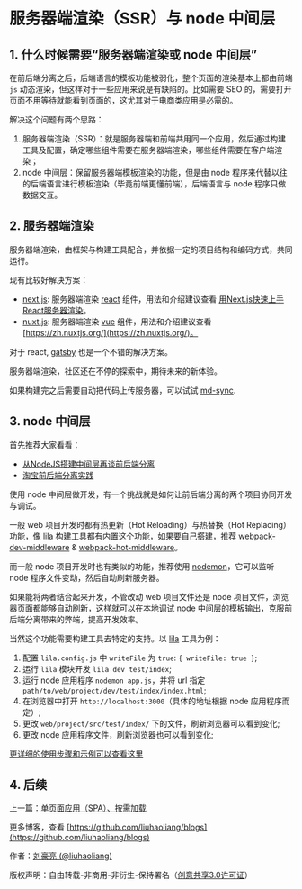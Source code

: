 # 服务器端渲染（SSR）与 node 中间层

## 1. 什么时候需要“服务器端渲染或 node 中间层”

在前后端分离之后，后端语言的模板功能被弱化，整个页面的渲染基本上都由前端 `js` 动态渲染，但这样对于一些应用来说是有缺陷的。比如需要 SEO 的，需要打开页面不用等待就能看到页面的，这尤其对于电商类应用是必需的。

解决这个问题有两个思路：

1. 服务器端渲染（SSR）：就是服务器端和前端共用同一个应用，然后通过构建工具及配置，确定哪些组件需要在服务器端渲染，哪些组件需要在客户端渲染；
2. node 中间层：保留服务器端模板渲染的功能，但是由 node 程序来代替以往的后端语言进行模板渲染（毕竟前端更懂前端），后端语言与 node 程序只做数据交互。

## 2. 服务器端渲染

服务器端渲染，由框架与构建工具配合，并依据一定的项目结构和编码方式，共同运行。

现有比较好解决方案：

* [next.js](https://github.com/zeit/next.js): 服务器端渲染 [react](https://github.com/facebook/react) 组件，用法和介绍建议查看 [用Next.js快速上手React服务器渲染](https://segmentfault.com/p/1210000010368182/read)。
* [nuxt.js](https://github.com/nuxt/nuxt.js): 服务器端渲染 [vue](https://github.com/vuejs/vue) 组件，用法和介绍建议查看 [https://zh.nuxtjs.org/](https://zh.nuxtjs.org/)。

对于 react, [gatsby](https://github.com/gatsbyjs/gatsby) 也是一个不错的解决方案。

服务器端渲染，社区还在不停的探索中，期待未来的新体验。

如果构建完之后需要自动把代码上传服务器，可以试试 [md-sync](https://github.com/liuhaoliang/md-sync).

## 3. node 中间层

首先推荐大家看看：

* [从NodeJS搭建中间层再谈前后端分离](https://blog.csdn.net/baidu_31333625/article/details/66970196)
* [淘宝前后端分离实践](http://2014.jsconf.cn/slides/herman-taobaoweb/index.html)

使用 node 中间层做开发，有一个挑战就是如何让前后端分离的两个项目协同开发与调试。

一般 web 项目开发时都有热更新（Hot Reloading）与热替换（Hot Replacing）功能，像 [lila](https://github.com/liuhaoliang/lila) 构建工具都有内置这个功能，如果要自己搭建，推荐 [webpack-dev-middleware](https://github.com/webpack/webpack-dev-middleware) & [webpack-hot-middleware](https://github.com/webpack-contrib/webpack-hot-middleware)。

而一般 node 项目开发时也有类似的功能，推荐使用 [nodemon](https://github.com/remy/nodemon)，它可以监听 node 程序文件变动，然后自动刷新服务器。

如果能将两者结合起来开发，不管改动 web 项目文件还是 node 项目文件，浏览器页面都能够自动刷新，这样就可以在本地调试 node 中间层的模板输出，克服前后端分离带来的弊端，提高开发效率。

当然这个功能需要构建工具去特定的支持。以 [lila](https://github.com/liuhaoliang/lila) 工具为例：

1. 配置 `lila.config.js` 中 `writeFile` 为 `true`: `{ writeFile: true }`;
2. 运行 `lila` 模块开发 `lila dev test/index`;
3. 运行 node 应用程序 `nodemon app.js`，并将 url 指定 `path/to/web/project/dev/test/index/index.html`;
4. 在浏览器中打开 `http://localhost:3000`（具体的地址根据 node 应用程序而定）;
5. 更改 `web/project/src/test/index/` 下的文件，刷新浏览器可以看到变化;
6. 更改 node 应用程序文件，刷新浏览器也可以看到变化;

[更详细的使用步骤和示例可以查看这里](https://github.com/liuhaoliang/lila/tree/master/examples/07-node)

## 4. 后续

上一篇：[单页面应用（SPA）、按需加载](https://github.com/liuhaoliang/blogs/blob/master/architecture/8.md)

更多博客，查看 [https://github.com/liuhaoliang/blogs](https://github.com/liuhaoliang/blogs)

作者：[刘豪亮 (@liuhaoliang)](https://github.com/liuhaoliang)

版权声明：自由转载-非商用-非衍生-保持署名（[创意共享3.0许可证](https://creativecommons.org/licenses/by-nc-nd/3.0/deed.zh)）
